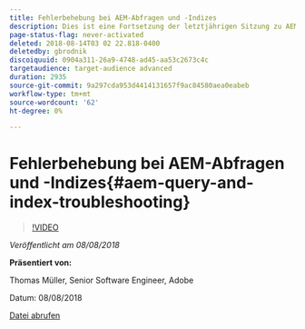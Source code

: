 ```yaml
---
title: Fehlerbehebung bei AEM-Abfragen und -Indizes
description: Dies ist eine Fortsetzung der letztjährigen Sitzung zu AEM-Indizierung und JCR-Abfrage. Sie behandelt die gleichen Themen, aber mit völlig neuen Inhalten und wenig Überschneidung mit der älteren Präsentation. Ebenfalls enthalten sind neue Funktionen von AEM 6.4.
page-status-flag: never-activated
deleted: 2018-08-14T03 02 22.818-0400
deletedby: gbrodnik
discoiquuid: 0904a311-26a9-4748-ad45-aa53c2673c4c
targetaudience: target-audience advanced
duration: 2935
source-git-commit: 9a297cda953d4414131657f9ac84580aea0eabeb
workflow-type: tm+mt
source-wordcount: '62'
ht-degree: 0%

---
```



# Fehlerbehebung bei AEM-Abfragen und -Indizes{#aem-query-and-index-troubleshooting}

>[!VIDEO](https://video.tv.adobe.com/v/23270/?quality=9)

*Veröffentlicht am 08/08/2018*

**Präsentiert von:**

Thomas Müller, Senior Software Engineer, Adobe

Datum: 08/08/2018

[Datei abrufen](assets/20180808-gems-adobe+cloud+platform-experience+system+of+record-1.pdf)

<!--
[Get back to the Overview](https://helpx.adobe.com/de/experience-manager/kt/eseminars/gems/aem-index.html)
-->
